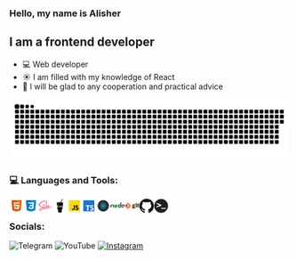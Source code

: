 
### Hello, my name is Alisher

## I am a frontend developer

- 💻 Web developer
- ☀️ I am filled with my knowledge of React
- 👯 I will be glad to any cooperation and practical advice





<p align="center">
 <img width="600" src="assets/github-snake.svg" alt="snake"/>
</p>


### 💻 Languages and Tools:

<img align="left" alt="HTML5" width="26px" src="./src/img/html.svg" />
<img align="left" alt="CSS3" width="26px" src="./src/img/css.svg" />
<img align="left" alt="Sass" width="26px" src="./src/img/sass.svg" />
<img align="left" alt="Gulp" width="26px" src="./src/img/gulpb.svg" />
<img align="left" alt="JavaScript" width="26px" src="./src/img/jsb.svg" />
<img align="left" alt="TypeScript" width="26px" src="./src/img/tsb.svg" />
<img align="left" alt="React" width="26px" src="./src/img/react.svg" />
<img align="left" alt="Node.js" width="26px" src="./src/img/nodejs.svg" />
<img align="left" alt="Git" width="26px" src="https://raw.githubusercontent.com/github/explore/80688e429a7d4ef2fca1e82350fe8e3517d3494d/topics/git/git.png" />
<img align="left" alt="GitHub" width="26px" src="https://raw.githubusercontent.com/github/explore/78df643247d429f6cc873026c0622819ad797942/topics/github/github.png" />
<img align="left" alt="Terminal" width="26px" src="https://raw.githubusercontent.com/github/explore/80688e429a7d4ef2fca1e82350fe8e3517d3494d/topics/terminal/terminal.png" />

<br>


### Socials:
![Telegram](https://img.shields.io/badge/-Telegram-090909?style=for-the-badge&logo=telegram&logoColor=27A0D9)
![YouTube](https://img.shields.io/badge/-YouTube-090909?style=for-the-badge&logo=YouTube&logoColor=FF0000)
[![Instagram](https://img.shields.io/badge/-Instagram-090909?style=for-the-badge&logo=instagram&logoColor=B4068E)](https://www.instagram.com/_bakhriev__/)